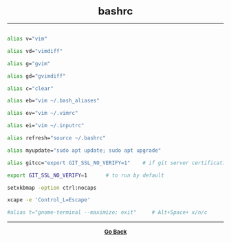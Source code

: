 <p align="center">
  <b>
  <font size="+2">bashrc</font>
  </b>
</p>

---

```bash

alias v="vim"

alias vd="vimdiff"

alias g="gvim"

alias gd="gvimdiff"

alias c="clear"

alias eb="vim ~/.bash_aliases"

alias ev="vim ~/.vimrc"

alias ei="vim ~/.inputrc"

alias refresh="source ~/.bashrc"

alias myupdate="sudo apt update; sudo apt upgrade"

alias gitcc="export GIT_SSL_NO_VERIFY=1"    # if git server certification fails

export GIT_SSL_NO_VERIFY=1      # to run by default

setxkbmap -option ctrl:nocaps

xcape -e 'Control_L=Escape'

#alias t="gnome-terminal --maximize; exit"     # Alt+Space+ x/n/c

```

---

<p align="center">
  <b>
  <a href="https://gs1293.github.io/resource/resource.html"> <font size="-1">Go Back</font></a>
  </b>
</p>
